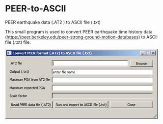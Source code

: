 # PEER-to-ASCII
PEER earthquake data (.AT2 ) to ASCII file (.txt)

This small program is used to convert PEER earthquake time history data (https://peer.berkeley.edu/peer-strong-ground-motion-databases) to ASCII file (.txt) file. 

![PEER2Text](https://github.com/pham-hung/PEER-to-ASCII/blob/master/screenshort.jpg?raw=true)

